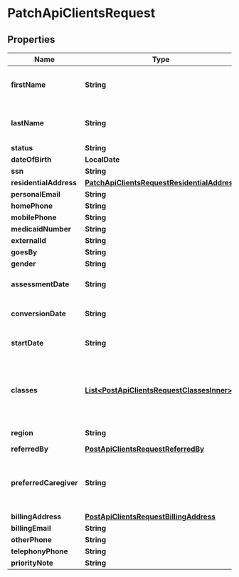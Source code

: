 

# PatchApiClientsRequest


## Properties

| Name | Type | Description | Notes |
|------------ | ------------- | ------------- | -------------|
|**firstName** | **String** | If specified, must also include &#x60;lastName&#x60;. |  [optional] |
|**lastName** | **String** | If specified, must also include &#x60;firstName&#x60;. |  [optional] |
|**status** | **String** |  |  [optional] |
|**dateOfBirth** | **LocalDate** |  |  [optional] |
|**ssn** | **String** |  |  [optional] |
|**residentialAddress** | [**PatchApiClientsRequestResidentialAddress**](PatchApiClientsRequestResidentialAddress.md) |  |  [optional] |
|**personalEmail** | **String** |  |  [optional] |
|**homePhone** | **String** |  |  [optional] |
|**mobilePhone** | **String** |  |  [optional] |
|**medicaidNumber** | **String** |  |  [optional] |
|**externalId** | **String** |  |  [optional] |
|**goesBy** | **String** |  |  [optional] |
|**gender** | **String** | M or F |  [optional] |
|**assessmentDate** | **String** | Date in ISO8601 format |  [optional] |
|**conversionDate** | **String** | Date in ISO8601 format |  [optional] |
|**startDate** | **String** | Date in ISO8601 format |  [optional] |
|**classes** | [**List&lt;PostApiClientsRequestClassesInner&gt;**](PostApiClientsRequestClassesInner.md) | Use code or label, both are optional but should provide one of them |  [optional] |
|**region** | **String** | Region name |  [optional] |
|**referredBy** | [**PostApiClientsRequestReferredBy**](PostApiClientsRequestReferredBy.md) |  |  [optional] |
|**preferredCaregiver** | **String** | Caregiver ID or Name in &#x60;FirstName LastName&#x60; format |  [optional] |
|**billingAddress** | [**PostApiClientsRequestBillingAddress**](PostApiClientsRequestBillingAddress.md) |  |  [optional] |
|**billingEmail** | **String** |  |  [optional] |
|**otherPhone** | **String** |  |  [optional] |
|**telephonyPhone** | **String** |  |  [optional] |
|**priorityNote** | **String** |  |  [optional] |



